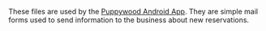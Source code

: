 <p>
These files are used by the <a href="https://github.com/thomasbiddle/Puppywood-Android-App">Puppywood Android App</a>. They are simple 
mail forms used to send information to the business about new reservations.
</p>
